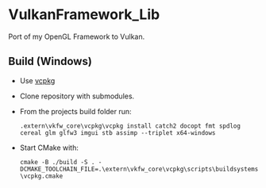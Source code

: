 # VulkanFramework_Lib
Port of my OpenGL Framework to Vulkan.

## Build (Windows)
- Use [vcpkg](https://vcpkg.io/en/)
- Clone repository with submodules.
- From the projects build folder run:

  ```.extern\vkfw_core\vcpkg\vcpkg install catch2 docopt fmt spdlog cereal glm glfw3 imgui stb assimp --triplet x64-windows```

- Start CMake with:

  ```cmake -B ./build -S . -DCMAKE_TOOLCHAIN_FILE=.\extern\vkfw_core\vcpkg\scripts\buildsystems\vcpkg.cmake```

